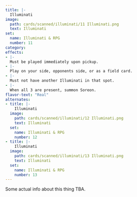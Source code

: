 ```yaml
---
title: |-
  Illuminati
image: 
  path: cards/scanned/illuminati/11 Illuminati.png
  text: Illuminati
set:
  name: Illuminati & RPG
  number: 11
category: 
effects: 
- |-
  Must be played immediately upon pickup.
- |-
  Play on your side, opponents side, or as a field card.
- |-
  Must not have another Illuminati in that spot.
- |-
  When all 3 are present, summon Soreon.
flavor-text: "Real"
alternates:
- title: |-
    Illuminati
  image:
    path: cards/scanned/illuminati/12 Illuminati.png
    text: Illuminati
  set:
    name: Illuminati & RPG
    number: 12
- title: |-
    Illuminati
  image:
    path: cards/scanned/illuminati/13 Illuminati.png
    text: Illuminati
  set:
    name: Illuminati & RPG
    number: 13
---
```

Some actual info about this thing TBA.

